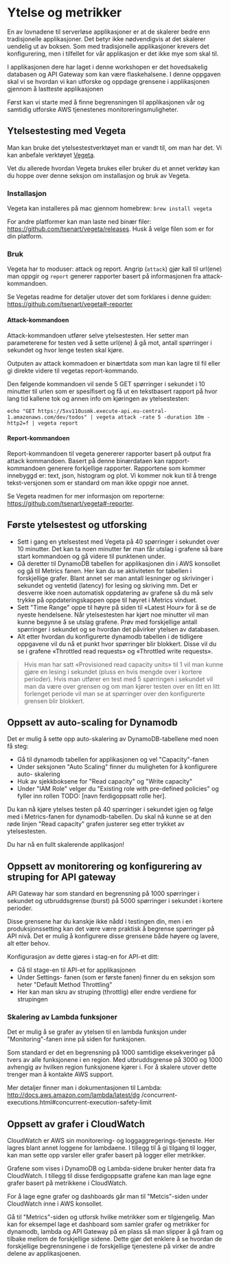 # Ytelse og metrikker

En av lovnadene til serverløse applikasjoner er at de skalerer bedre enn 
tradisjonelle applikasjoner. Det betyr ikke nødvendigvis at det skalerer 
uendelig ut av boksen. Som med tradisjonelle applikasjoner krevers det 
konfigurering, men i tilfellet for vår applikasjon er det ikke mye som skal til.

I applikasjonen dere har laget i denne workshopen er det hovedsakelig databasen
og API Gateway som kan være flaskehalsene. I denne oppgaven skal vi se hvordan
vi kan utforske og oppdage grensene i applikasjonen gjennom å lastteste
applikasjonen 

Først kan vi starte med å finne begrensningen til applikasjonen vår og samtidig 
utforske AWS tjenestenes monitoreringsmuligheter. 



## Ytelsestesting med Vegeta

Man kan bruke det ytelsestestverktøyet man er vandt til, om man har det. Vi 
kan anbefale verktøyet [Vegeta](https://github.com/tsenart/vegeta).

Vet du allerede hvordan Vegeta brukes eller bruker du et annet verktøy kan du
hoppe over denne seksjon om installasjon og bruk av Vegeta.

### Installasjon 

Vegeta kan installeres på mac gjennom homebrew: `brew install vegeta`

For andre platformer kan man laste ned binær filer: 
https://github.com/tsenart/vegeta/releases. Husk å velge filen som er for din 
platform.

### Bruk

Vegeta har to moduser: attack og report. Angrip (`attack`) gjør kall til
url(ene) man oppgir og `report` generer rapporter basert på informasjonen fra
attack-kommandoen.

Se Vegetas readme for detaljer utover det som forklares i denne guiden:
https://github.com/tsenart/vegeta#-reporter

#### Attack-kommandoen

Attack-kommandoen utfører selve ytelsestesten. Her setter man parameterene for
testen ved å sette url(ene) å gå mot, antall spørringer i sekundet og hvor lenge
testen skal kjøre.

Outputen av attack kommadoen er binærtdata som man kan lagre til fil eller
gi direkte videre til vegetas report-kommando.

Den følgende kommandoen vil sende 5 GET spørringer i sekundet i 10 minutter til 
urlen som er spesifisert og få ut en tekstbasert rapport på hvor lang tid 
kallene tok og annen info om kjøringen av ytelsestesten:

```
echo "GET https://5xv110usmk.execute-api.eu-central-1.amazonaws.com/dev/todos" | vegeta attack -rate 5 -duration 10m -http2=f | vegeta report
```


#### Report-kommandoen

Report-kommandoen til vegeta genererer rapporter basert på output fra attack
kommandoen. Basert på denne binærdataen kan rapport-kommandoen generere
forkjellige rapporter. Rapportene som kommer innebyggd er: text, json, histogram
og plot. Vi kommer nok kun til å trenge tekst-versjonen som er standard om man
ikke oppgir noe annet. 

Se Vegeta readmen for mer informasjon om reporterne:
https://github.com/tsenart/vegeta#-reporter.



## Første ytelsestest og utforsking

- Sett i gang en ytelsestest med Vegeta på 40 spørringer i sekundet over 10
  minutter. Det kan ta noen minutter før man får utslag i grafene så bare start
  kommandoen og gå videre til punktenen under.
- Gå deretter til DynamoDB tabellen for applikasjonen din i AWS konsollet og gå
  til Metrics fanen. Her kan du se aktiviteten for tabellen i forskjellige
  grafer. Blant annet ser man antall lesninger og skrivinger i sekundet og
  ventetid (latency) for lesing og skriving mm. Det er desverre ikke noen
  automatisk oppdatering av grafene så du må selv trykke på oppdateringskappen
  oppe til høyret i Metrics vinduet.
- Sett "Time Range" oppe til høyre på siden til «Latest Hour» for å se de nyeste
  hendelsene. Når ytelsestesten har kjørt noe minutter vil man kunne begynne å
  se utslag grafene. Prøv med forskjellige antall spørringer i sekundet og se
  hvordan det påvirker ytelsen av databasen.
- Alt etter hvordan du konfigurerte dynamodb tabellen i de tidligere oppgavene
  vil du nå et punkt hvor spørringer blir blokkert. Disse vil du se i grafene
  «Throttled read requests» og «Throttled write requests».

>Hvis man har satt «Provisioned read capacity units» til 1 vil man kunne gjøre
en lesing i sekundet (pluss en hvis mengde over i kortere perioder). Hvis man
utfører en test med 5 spørringen i sekundet vil man da være over grensen og om
man kjører testen over en litt en litt forlenget periode vil man se at
spørringer over den konfigurerte grensen blir blokkert.


## Oppsett av auto-scaling for Dynamodb

Det er mulig å sette opp auto-skalering av DynamoDB-tabellene med noen få steg:

- Gå til dynamodb tabellen for applikasjonen og vel "Capacity"-fanen
- Under seksjonen "Auto Scaling" finner du muligheten for å konfigurere auto-
  skalering
- Huk av sjekkboksene for "Read capacity" og "Write capacity"
- Under "IAM Role" velger du "Existing role with pre-defined policies" og fyller
inn rollen TODO: [navn ferdigoppsatt rolle her].

Du kan nå kjøre ytelses testen på 40 spørringer i sekundet igjen og følge med i
Metrics-fanen for dynamodb-tabellen. Du skal nå kunne se at den røde linjen
"Read capacity" grafen justerer seg etter trykket av ytelsestesten. 

Du har nå en fullt skalerende applikasjon!


## Oppsett av monitorering og konfigurering av struping for API gateway

API Gateway har som standard en begrensning på 1000 spørringer i sekundet og
utbruddsgrense (burst) på 5000 spørringer i sekundet i kortere perioder.

Disse grensene har du kanskje ikke nådd i testingen din, men i en
produksjonssetting kan det være være praktisk å begrense spørringer på API nivå.
Det er mulig å konfigurere disse grensene både høyere og lavere, alt etter
behov.

Konfigurasjon av dette gjøres i stag-en for API-et ditt:

- Gå til stage-en til API-et for applikasjonen
- Under Settings- fanen (som er første fanen) finner du en seksjon som heter
  "Default Method Throttling" 
- Her kan man skru av struping (throttlig) eller endre verdiene for strupingen


### Skalering av Lambda funksjoner

Det er mulig å se grafer av ytelsen til en lambda funksjon under
"Monitoring"-fanen inne på siden for funksjonen.

Som standard er det en begrensning på 1000 samtidige eksekveringer på tvers av
alle funksjonene i en region. Med utbruddsgrense på 3000 og 1000 avhengig av
hvilken region funksjonene kjører i. For å skalere utover dette trenger man
å
kontakte AWS support.

Mer detaljer finner man i dokumentasjonen til Lambda:
http://docs.aws.amazon.com/lambda/latest/dg
/concurrent-executions.html#concurrent-execution-safety-limit


## Oppsett av grafer i CloudWatch

CloudWatch er AWS sin monitorering- og loggaggregerings-tjeneste. Her lagres
blant annet loggene for lambdaene. I tillegg til å gi tilgang til logger, kan
man sette opp varsler eller grafer basert på logger eller metrikker.

Grafene som vises i DynamoDB og Lambda-sidene bruker henter data fra CloudWatch.
I tillegg til disse ferdigoppsatte grafene kan man lage egne grafer basert på
metrikkene i CloudWatch.

For å lage egne grafer og dashboards går man til "Metcis"-siden under CloudWatch
inne i AWS konsollet. 

Gå til "Metrics"-siden og utforsk hvilke metrikker som er tilgjengelig. Man kan
for eksempel lage et dashboard som samler grafer og metrikker for dynamodb,
lambda og API Gateway på en plass så man slipper å gå fram og tilbake mellom
de forskjellige sidene. Dette gjør det enklere å se hvordan de forskjellige
begrensningene i de forskjellige tjenestene på virker de andre delene av
applikasjoenen.


